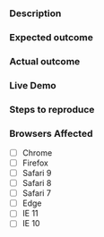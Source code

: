 <!-- Instructions: https://github.com/PolymerElements/iron-location/CONTRIBUTING.md#filing-issues -->
### Description
<!-- Example: The `paper-foo` element causes the page to turn pink when clicked. -->

### Expected outcome

<!-- Example: The page stays the same color. -->

### Actual outcome

<!-- Example: The page turns pink. -->

### Live Demo
<!-- Example: https://jsbin.com/lebawa/edit?html,output -->

### Steps to reproduce

<!-- Example
1. Put a `paper-foo` element in the page.
2. Open the page in a web browser.
3. Click the `paper-foo` element.
-->

### Browsers Affected
<!-- Check all that apply -->
- [ ] Chrome
- [ ] Firefox
- [ ] Safari 9
- [ ] Safari 8
- [ ] Safari 7
- [ ] Edge
- [ ] IE 11
- [ ] IE 10
